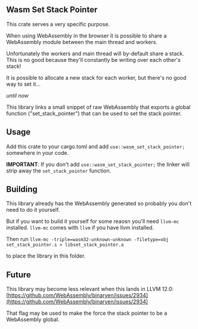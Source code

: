 
## Wasm Set Stack Pointer 
This crate serves a very specific purpose. 

When using WebAssembly in the browser it is possible to share a WebAssembly module between the main 
thread and workers.

Unfortunately the workers and main thread will by-default share a stack. This is no good because they'll 
constantly be writing over each other's stack!

It is possible to allocate a new stack for each worker, but there's no good way to set it...

*until now*

This library links a small snippet of raw WebAssembly that exports a global function ("set_stack_pointer") that can be used to set the stack pointer.

## Usage
Add this crate to your cargo.toml and add `use::wasm_set_stack_pointer;` somewhere in your code.

**IMPORTANT**: If you don't add `use::wasm_set_stack_pointer;` the linker will strip away the `set_stack_pointer` function.

## Building
This library already has the WebAssembly generated so probably you don't need to do it yourself.

But if you want to build it yourself for some reaosn you'll need `llvm-mc` installed. `llvm-mc` comes with `llvm` if you have llvm installed.

Then run `llvm-mc -triple=wasm32-unknown-unknown -filetype=obj set_stack_pointer.s > libset_stack_pointer.a`

to place the library in this folder.

## Future

This library may become less relevant when this lands in LLVM 12.0:
[https://github.com/WebAssembly/binaryen/issues/2934](https://github.com/WebAssembly/binaryen/issues/2934)

That flag may be used to make the force the stack pointer to be a WebAssembly global.